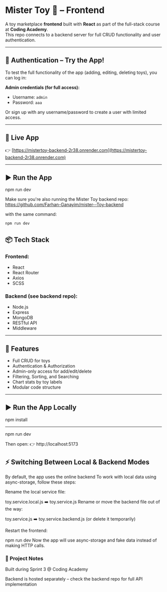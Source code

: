 # Mister Toy 🧸 – Frontend

A toy marketplace **frontend** built with **React** as part of the full-stack course at **Coding Academy**.  
This repo connects to a backend server for full CRUD functionality and user authentication.

---

## 🔐 Authentication – Try the App!

To test the full functionality of the app (adding, editing, deleting toys), you can log in:

**Admin credentials (for full access):**

- Username: `admin`  
- Password: `aaa`

Or sign up with any username/password to create a user with limited access.

---

## 🔗 Live App

👉 [https://mistertoy-backend-2r38.onrender.com](https://mistertoy-backend-2r38.onrender.com)

---

## ▶️ Run the App 

npm run dev

Make sure you're also running the Mister Toy backend repo: 
https://github.com/Farhan-Ganayim/mister--Toy-backend

with the same command: 
```bash
npm run dev

``` 
## 📦 Tech Stack

### Frontend:

- React
- React Router
- Axios
- SCSS

### Backend (see backend repo):

- Node.js
- Express
- MongoDB
- RESTful API
- Middleware

---

## 🚀 Features

- Full CRUD for toys
- Authentication & Authorization
- Admin-only access for add/edit/delete
- Filtering, Sorting, and Searching
- Chart stats by toy labels
- Modular code structure

---

## ▶️ Run the App Locally

npm install

---

npm run dev

Then open:
👉 http://localhost:5173

## ⚡ Switching Between Local & Backend Modes
By default, the app uses the online backend 
To work with local data using async-storage, follow these steps:

Rename the local service file:

toy.service.local.js ➡️ toy.service.js
Rename or move the backend file out of the way:

toy.service.js ➡️ toy.service.backend.js
(or delete it temporarily)

Restart the frontend:

npm run dev
Now the app will use async-storage and fake data instead of making HTTP calls.

### 🧪 Project Notes
Built during Sprint 3 @ Coding Academy

Backend is hosted separately – check the backend repo for full API implementation

